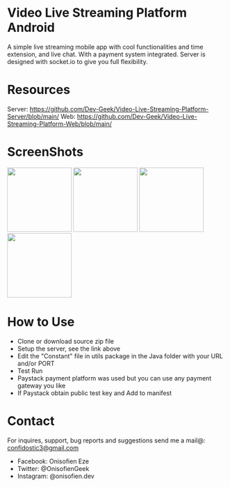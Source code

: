 # Video Live Streaming Platform Android
A simple live streaming mobile app with cool functionalities and time extension, and live chat.
With a payment system integrated. Server is designed with socket.io to give you full flexibility.

# Resources
Server: <a href="https://github.com/Dev-Geek/Video-Live-Streaming-Platform-Server/blob/main/">https://github.com/Dev-Geek/Video-Live-Streaming-Platform-Server/blob/main/</a>
Web: <a href="https://github.com/Dev-Geek/Video-Live-Streaming-Platform-Web/blob/main/">https://github.com/Dev-Geek/Video-Live-Streaming-Platform-Web/blob/main/</a>

# ScreenShots
<p float="left">
<img src="https://github.com/Dev-Geek/Video-Live-Streaming-Platform-Android/blob/main/assets/1.png" width="148">
<img src="https://github.com/Dev-Geek/Video-Live-Streaming-Platform-Android/blob/main/assets/2.png" width="148">
<img src="https://github.com/Dev-Geek/Video-Live-Streaming-Platform-Android/blob/main/assets/3.png" width="148">
<img src="https://github.com/Dev-Geek/Video-Live-Streaming-Platform-Android/blob/main/assets/4.png" width="148">
</p>

# How to Use
* Clone or download source zip file
* Setup the server, see the link above
* Edit the "Constant" file in utils package in the Java folder with your URL and/or PORT
* Test Run
* Paystack payment platform was used but you can use any payment gateway you like
* If Paystack obtain public test key and Add to manifest

# Contact
For inquires, support, bug reports and suggestions send me a mail@: confidostic3@gmail.com

* Facebook: Onisofien Eze
* Twitter: @OnisofienGeek
* Instagram: @onisofien.dev
